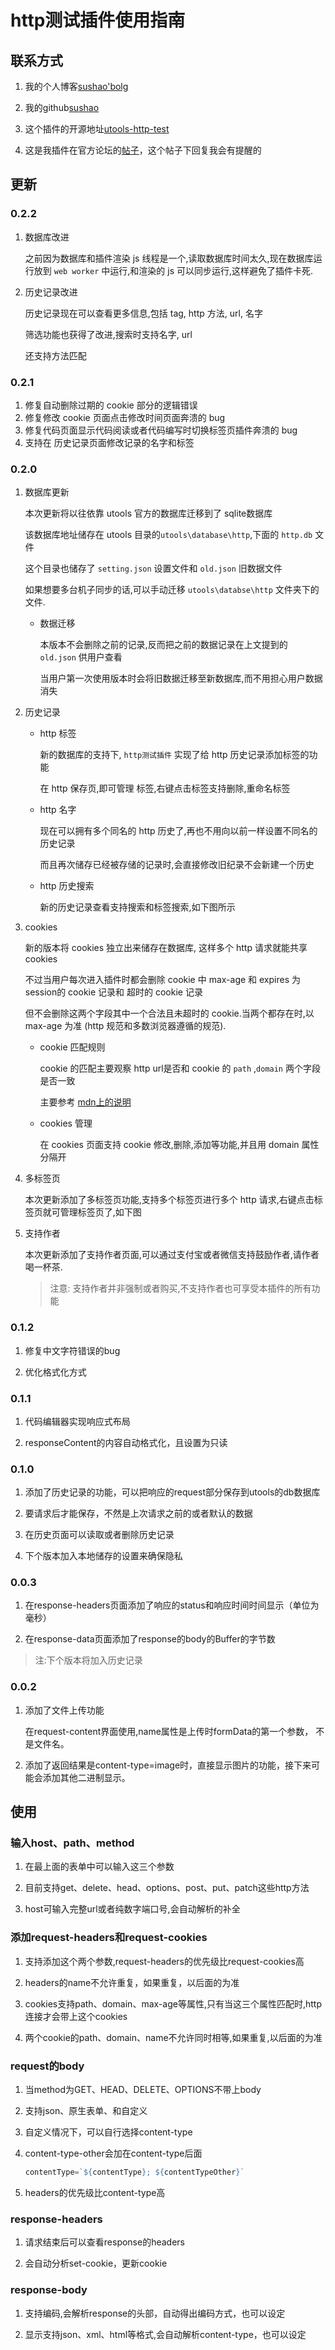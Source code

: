 # http测试插件使用指南

## 联系方式

1. 我的个人博客[sushao'bolg](https://www.sushao.top)

2. 我的github[sushao](https://github.com/suxiaoshao)

3. 这个插件的开源地址[utools-http-test](https://github.com/suxiaoshao/utools-http-test)

4. 这是我插件在官方论坛的[帖子](https://yuanliao.info/d/1843)，这个帖子下回复我会有提醒的

## 更新

### 0.2.2

1. 数据库改进

   之前因为数据库和插件渲染 js 线程是一个,读取数据库时间太久,现在数据库运行放到 `web worker`  中运行,和渲染的 js 可以同步运行,这样避免了插件卡死.

2. 历史记录改进

   历史记录现在可以查看更多信息,包括 tag, http 方法, url, 名字

   筛选功能也获得了改进,搜索时支持名字, url

   还支持方法匹配

### 0.2.1

1. 修复自动删除过期的 cookie 部分的逻辑错误
2. 修复修改 cookie 页面点击修改时间页面奔溃的 bug
3. 修复代码页面显示代码阅读或者代码编写时切换标签页插件奔溃的 bug
4. 支持在 历史记录页面修改记录的名字和标签

### 0.2.0

1. 数据库更新

   本次更新将以往依靠 utools 官方的数据库迁移到了 sqlite数据库

   该数据库地址储存在  utools 目录的`utools\database\http`,下面的 `http.db` 文件

   这个目录也储存了 `setting.json` 设置文件和 `old.json` 旧数据文件

   如果想要多台机子同步的话,可以手动迁移 `utools\databse\http` 文件夹下的文件.

    * 数据迁移

      本版本不会删除之前的记录,反而把之前的数据记录在上文提到的 `old.json` 供用户查看

      当用户第一次使用版本时会将旧数据迁移至新数据库,而不用担心用户数据消失

2. 历史记录

    * http 标签

      新的数据库的支持下, `http测试插件` 实现了给 http 历史记录添加标签的功能

      在 http 保存页,即可管理 标签,右键点击标签支持删除,重命名标签

    * http 名字

      现在可以拥有多个同名的 http 历史了,再也不用向以前一样设置不同名的历史记录

      而且再次储存已经被存储的记录时,会直接修改旧纪录不会新建一个历史

    * http 历史搜索

      新的历史记录查看支持搜索和标签搜索,如下图所示

3. cookies

   新的版本将 cookies 独立出来储存在数据库, 这样多个 http 请求就能共享 cookies

   不过当用户每次进入插件时都会删除 cookie 中 max-age 和 expires 为 session的 cookie 记录和 超时的 cookie 记录

   但不会删除这两个字段其中一个合法且未超时的 cookie.当两个都存在时,以max-age 为准 (http 规范和多数浏览器遵循的规范).

    * cookie 匹配规则

      cookie 的匹配主要观察 http url是否和 cookie 的 `path` ,`domain` 两个字段是否一致

      主要参考 [mdn上的说明](https://developer.mozilla.org/zh-CN/docs/Web/HTTP/Headers/Set-Cookie)

    * cookies 管理

      在 cookies 页面支持 cookie 修改,删除,添加等功能,并且用 domain 属性分隔开

4. 多标签页

   本次更新添加了多标签页功能,支持多个标签页进行多个 http 请求,右键点击标签页就可管理标签页了,如下图

5. 支持作者

   本次更新添加了支持作者页面,可以通过支付宝或者微信支持鼓励作者,请作者喝一杯茶.

   > 注意: 支持作者并非强制或者购买,不支持作者也可享受本插件的所有功能


### 0.1.2

1. 修复中文字符错误的bug

2. 优化格式化方式

### 0.1.1

1. 代码编辑器实现响应式布局

2. responseContent的内容自动格式化，且设置为只读

### 0.1.0

1. 添加了历史记录的功能，可以把响应的request部分保存到utools的db数据库

2. 要请求后才能保存，不然是上次请求之前的或者默认的数据

3. 在历史页面可以读取或者删除历史记录

4. 下个版本加入本地储存的设置来确保隐私

### 0.0.3

1. 在response-headers页面添加了响应的status和响应时间时间显示（单位为毫秒）

2. 在response-data页面添加了response的body的Buffer的字节数

> 注:下个版本将加入历史记录

### 0.0.2

1. 添加了文件上传功能

   在request-content界面使用,name属性是上传时formData的第一个参数，
   不是文件名。

2. 添加了返回结果是content-type=image时，直接显示图片的功能，接下来可能会添加其他二进制显示。

## 使用

### 输入host、path、method

1. 在最上面的表单中可以输入这三个参数

2. 目前支持get、delete、head、options、post、put、patch这些http方法

3. host可输入完整url或者纯数字端口号,会自动解析的补全

### 添加request-headers和request-cookies

1. 支持添加这个两个参数,request-headers的优先级比request-cookies高

2. headers的name不允许重复，如果重复，以后面的为准

3. cookies支持path、domain、max-age等属性,只有当这三个属性匹配时,http连接才会带上这个cookies

4. 两个cookie的path、domain、name不允许同时相等,如果重复,以后面的为准

### request的body

1. 当method为GET、HEAD、DELETE、OPTIONS不带上body

2. 支持json、原生表单、和自定义

3. 自定义情况下，可以自行选择content-type

4. content-type-other会加在content-type后面

    ```javascript
   contentType=`${contentType}; ${contentTypeOther}`
    ```

5. headers的优先级比content-type高

### response-headers

1. 请求结束后可以查看response的headers

2. 会自动分析set-cookie，更新cookie


### response-body

1. 支持编码,会解析response的头部，自动得出编码方式，也可以设定

2. 显示支持json、xml、html等格式,会自动解析content-type，也可以设定
